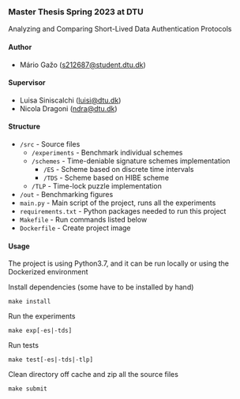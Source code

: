 ### Master Thesis Spring 2023 at DTU 
Analyzing and Comparing Short-Lived Data Authentication Protocols

#### Author
- Mário Gažo (s212687@student.dtu.dk)

#### Supervisor
- Luisa Siniscalchi (luisi@dtu.dk)
- Nicola Dragoni (ndra@dtu.dk)

#### Structure
- `/src` - Source files
  - `/experiments` - Benchmark individual schemes
  - `/schemes` - Time-deniable signature schemes implementation
    - `/ES` - Scheme based on discrete time intervals
    - `/TDS` - Scheme based on HIBE scheme
  - `/TLP` - Time-lock puzzle implementation
- `/out` - Benchmarking figures
- `main.py` - Main script of the project, runs all the experiments
- `requirements.txt` - Python packages needed to run this project
- `Makefile` - Run commands listed below
- `Dockerfile` - Create project image

#### Usage
The project is using Python3.7, and it can be run locally or using the Dockerized environment 

Install dependencies (some have to be installed by hand)
```
make install
```

Run the experiments
```
make exp[-es|-tds]
```

Run tests
```
make test[-es|-tds|-tlp]
```

Clean directory off cache and zip all the source files
```
make submit
```
